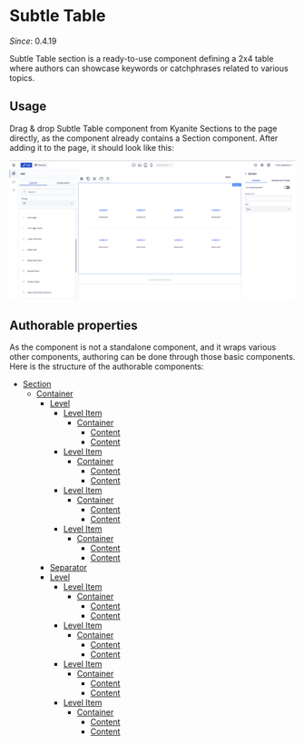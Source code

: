 # Subtle Table

_Since_: 0.4.19

Subtle Table section is a ready-to-use component defining a 2x4 table where authors can showcase
keywords or catchphrases related to various topics.

## Usage

Drag & drop Subtle Table component from Kyanite Sections to the page directly, as the component already
contains a Section component.
After adding it to the page, it should look like this:
<p align="center" width="100%">
    <img class="image--with-border" src="_images/initial-subtletable.png" alt="Initial Subtle Table">
</p>

## Authorable properties

As the component is not a standalone component, and it wraps various other components, authoring
can be done through those basic components. Here is the structure of the authorable components:

- <a href="../../../components/section">Section</a>
    - <a href="../../../components/container">Container</a>
        - <a href="../../../components/level">Level</a>
            - <a href="../../../components/level/levelitem">Level Item</a>
                - <a href="../../../components/container">Container</a>
                    - <a href="../../../components/content">Content</a>
                    - <a href="../../../components/content">Content</a>
            - <a href="../../../components/level/levelitem">Level Item</a>
                - <a href="../../../components/container">Container</a>
                    - <a href="../../../components/content">Content</a>
                    - <a href="../../../components/content">Content</a>
            - <a href="../../../components/level/levelitem">Level Item</a>
                - <a href="../../../components/container">Container</a>
                    - <a href="../../../components/content">Content</a>
                    - <a href="../../../components/content">Content</a>
            - <a href="../../../components/level/levelitem">Level Item</a>
                - <a href="../../../components/container">Container</a>
                    - <a href="../../../components/content">Content</a>
                    - <a href="../../../components/content">Content</a>
        - <a href="../../../components/separator">Separator</a>
        - <a href="../../../components/level">Level</a>
            - <a href="../../../components/level/levelitem">Level Item</a>
                - <a href="../../../components/container">Container</a>
                    - <a href="../../../components/content">Content</a>
                    - <a href="../../../components/content">Content</a>
            - <a href="../../../components/level/levelitem">Level Item</a>
                - <a href="../../../components/container">Container</a>
                    - <a href="../../../components/content">Content</a>
                    - <a href="../../../components/content">Content</a>
            - <a href="../../../components/level/levelitem">Level Item</a>
                - <a href="../../../components/container">Container</a>
                    - <a href="../../../components/content">Content</a>
                    - <a href="../../../components/content">Content</a>
            - <a href="../../../components/level/levelitem">Level Item</a>
                - <a href="../../../components/container">Container</a>
                    - <a href="../../../components/content">Content</a>
                    - <a href="../../../components/content">Content</a>